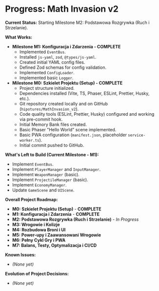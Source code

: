 # Progress: Math Invasion v2

**Current Status:** Starting Milestone M2: Podstawowa Rozgrywka (Ruch i Strzelanie).

**What Works:**
*   **Milestone M1: Konfiguracja i Zdarzenia - COMPLETE**
    *   Implemented `EventBus`.
    *   Installed `js-yaml`, `zod`, `@types/js-yaml`.
    *   Created initial YAML config files.
    *   Defined Zod schemas for config validation.
    *   Implemented `ConfigLoader`.
    *   Implemented basic `Logger`.
*   **Milestone M0: Szkielet Projektu (Setup) - COMPLETE**
    *   Project structure initialized.
    *   Dependencies installed (Vite, TS, Phaser, ESLint, Prettier, Husky, etc.).
    *   Git repository created locally and on GitHub (`hipotures/MathInvasion_v2`).
    *   Code quality tools (ESLint, Prettier, Husky) configured and working via pre-commit hook.
    *   Initial Memory Bank files created.
    *   Basic Phaser "Hello World" scene implemented.
    *   Basic PWA configuration (`manifest.json`, placeholder `service-worker.ts`).
    *   Initial commit pushed to GitHub.

**What's Left to Build (Current Milestone - M1):**
*   Implement `EventBus`.
*   Implement `PlayerManager` and `InputManager`.
*   Implement `WeaponManager` (basic).
*   Implement `ProjectileManager` (basic).
*   Implement `EconomyManager`.
*   Update `GameScene` and `UIScene`.

**Overall Project Roadmap:**
*   **M0: Szkielet Projektu (Setup)** - **COMPLETE**
*   **M1: Konfiguracja i Zdarzenia** - **COMPLETE**
*   **M2: Podstawowa Rozgrywka (Ruch i Strzelanie)** - *In Progress*
*   **M3: Wrogowie i Kolizje**
*   **M4: Rozbudowa Broni i UI**
*   **M5: Power-upy i Zaawansowani Wrogowie**
*   **M6: Pełny Cykl Gry i PWA**
*   **M7: Balans, Testy, Optymalizacja i CI/CD**

**Known Issues:**
*   *(None yet)*

**Evolution of Project Decisions:**
*   *(None yet)*
